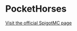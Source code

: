 # PocketHorses
[Visit the official SpigotMC page](https://www.spigotmc.org/resources/pockethorses-1-13-1-20-%E2%9C%A8-create-your-own-horses-%E2%9C%A8-custom-speed-shop-mysql-and-much-more.111158/)
